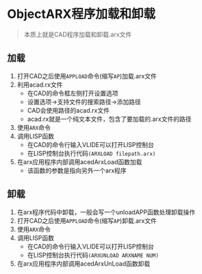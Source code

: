 # ObjectARX程序加载和卸载

> 本质上就是CAD程序加载和卸载.arx文件

## 加载

1. 打开CAD之后使用`APPLOAD`命令(缩写`AP`)加载.arx文件
2. 利用acad.rx文件
    - 在CAD的命令框左侧打开设置选项
    - 设置选项->支持文件的搜索路径->添加路径
    - CAD会使用路径的acad.rx文件
    - acad.rx就是一个纯文本文件，包含了要加载的.arx文件的路径
3. 使用`ARX`命令
4. 调用LISP函数
    - 在CAD的命令行输入VLIDE可以打开LISP控制台
    - 在LISP控制台执行代码`(ARXLOAD filepath.arx)`
5. 在arx应用程序内部调用acedArxLoad函数加载
    - 该函数的参数是指向另外一个arx程序

## 卸载

1. 在arx程序代码中卸载，一般会写一个unloadAPP函数处理卸载操作
2. 打开CAD之后使用`APPLOAD`命令(缩写`AP`)卸载.arx文件
3. 使用`ARX`命令
4. 调用LISP函数
    - 在CAD的命令行输入VLIDE可以打开LISP控制台
    - 在LISP控制台执行代码`(ARXUNLOAD ARXNAME NUM)`
5. 在arx应用程序内部调用acedArxUnLoad函数卸载
